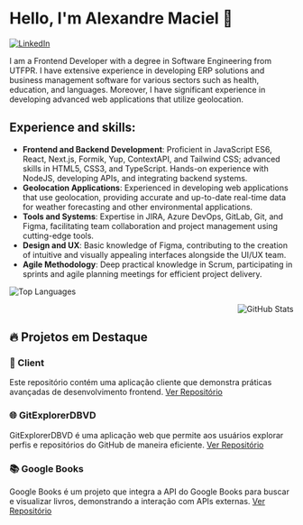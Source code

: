 # Hello, I'm Alexandre Maciel 👋

[![LinkedIn](https://img.shields.io/badge/LinkedIn-Alexandre-blue.svg)](https://www.linkedin.com/in/alexandreh-maciel/)

I am a Frontend Developer with a degree in Software Engineering from UTFPR. I have extensive experience in developing ERP solutions and business management software for various sectors such as health, education, and languages. Moreover, I have significant experience in developing advanced web applications that utilize geolocation.

## Experience and skills:
- **Frontend and Backend Development**: Proficient in JavaScript ES6, React, Next.js, Formik, Yup, ContextAPI, and Tailwind CSS; advanced skills in HTML5, CSS3, and TypeScript. Hands-on experience with NodeJS, developing APIs, and integrating backend systems.
- **Geolocation Applications**: Experienced in developing web applications that use geolocation, providing accurate and up-to-date real-time data for weather forecasting and other environmental applications.
- **Tools and Systems**: Expertise in JIRA, Azure DevOps, GitLab, Git, and Figma, facilitating team collaboration and project management using cutting-edge tools.
- **Design and UX**: Basic knowledge of Figma, contributing to the creation of intuitive and visually appealing interfaces alongside the UI/UX team.
- **Agile Methodology**: Deep practical knowledge in Scrum, participating in sprints and agile planning meetings for efficient project delivery.

<p align="left">
  <img src="https://github-readme-stats.vercel.app/api/top-langs/?username=devEzt&theme=tokyonight&layout=compact" alt="Top Languages">
</p>

<p align="right">
  <img src="https://github-readme-stats.vercel.app/api?username=devEzt&show_icons=true&title_color=783c00&text_color=af552e&icon_color=783c00&bg_color=f8efd4&cache_seconds=2300" alt="GitHub Stats">
</p>



## 🔥 Projetos em Destaque

### 🛒 Client
Este repositório contém uma aplicação cliente que demonstra práticas avançadas de desenvolvimento frontend.
[Ver Repositório](https://github.com/devEzt/client)

### 🌐 GitExplorerDBVD
GitExplorerDBVD é uma aplicação web que permite aos usuários explorar perfis e repositórios do GitHub de maneira eficiente.
[Ver Repositório](https://github.com/devEzt/github-repo-explorer-dbvd)

### 📚 Google Books
Google Books é um projeto que integra a API do Google Books para buscar e visualizar livros, demonstrando a interação com APIs externas.
[Ver Repositório](https://github.com/devEzt/google-books)




